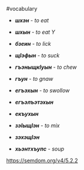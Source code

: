 #vocabulary
- **_шхэн_** - _to eat_
- **_шхын_** - _to eat Y_

- **_бзеин_** - _to lick_
- **_щIэфын_** - _to suck_
- **_гъэныщкIуын_** - _to chew_
- **_гъун_** - _to gnaw_
- **_егъэхын_** - _to swollow_
- **_егъэлъэтэхын_**
- **_екъухын_**
- **_зэIыщIэн_** - _to mix_
- **_зэхэщIэн_**

- **_хьэнтхъупс_** - _soup_

https://semdom.org/v4/5.2.2
